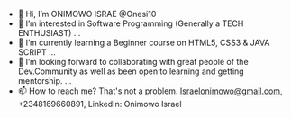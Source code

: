 - 👋 Hi, I’m ONIMOWO ISRAE @Onesi10
- 👀 I’m interested in Software Programming (Generally a TECH ENTHUSIAST) ...
- 🌱 I’m currently learning a Beginner course on HTML5, CSS3 & JAVA SCRIPT ...
- 💞️ I’m looking forward to collaborating with great people of the Dev.Community as well as been open to learning and getting mentorship.   ...
- 📫 How to reach me? That's not a problem. Israelonimowo@gmail.com, +2348169660891, LinkedIn: Onimowo Israel

<!---
Onesi10/Onesi10 is a ✨ special ✨ repository because its `README.md` (this file) appears on your GitHub profile.
You can click the Preview link to take a look at your changes.
--->
